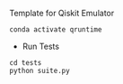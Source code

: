 Template for Qiskit Emulator


```
conda activate qruntime
```


* Run Tests

```
cd tests
python suite.py
```